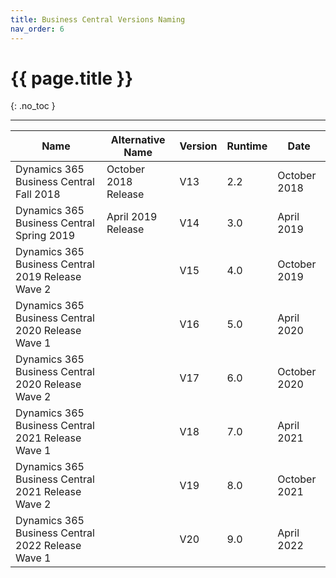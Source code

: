 ```yaml
---
title: Business Central Versions Naming
nav_order: 6
---
```


# {{ page.title }}
{: .no_toc }

---

| Name                                              | Alternative Name     | Version | Runtime | Date         |
| ------------------------------------------------- | -------------------- | ------- | ------- | ------------ |
| Dynamics 365 Business Central Fall 2018           | October 2018 Release | V13     | 2.2     | October 2018 |
| Dynamics 365 Business Central Spring 2019         | April 2019 Release   | V14     | 3.0     | April 2019   |
| Dynamics 365 Business Central 2019 Release Wave 2 |                      | V15     | 4.0     | October 2019 |
| Dynamics 365 Business Central 2020 Release Wave 1 |                      | V16     | 5.0     | April 2020   |
| Dynamics 365 Business Central 2020 Release Wave 2 |                      | V17     | 6.0     | October 2020 |
| Dynamics 365 Business Central 2021 Release Wave 1 |                      | V18     | 7.0     | April 2021   |
| Dynamics 365 Business Central 2021 Release Wave 2 |                      | V19     | 8.0     | October 2021 |
| Dynamics 365 Business Central 2022 Release Wave 1 |                      | V20     | 9.0     | April 2022   |